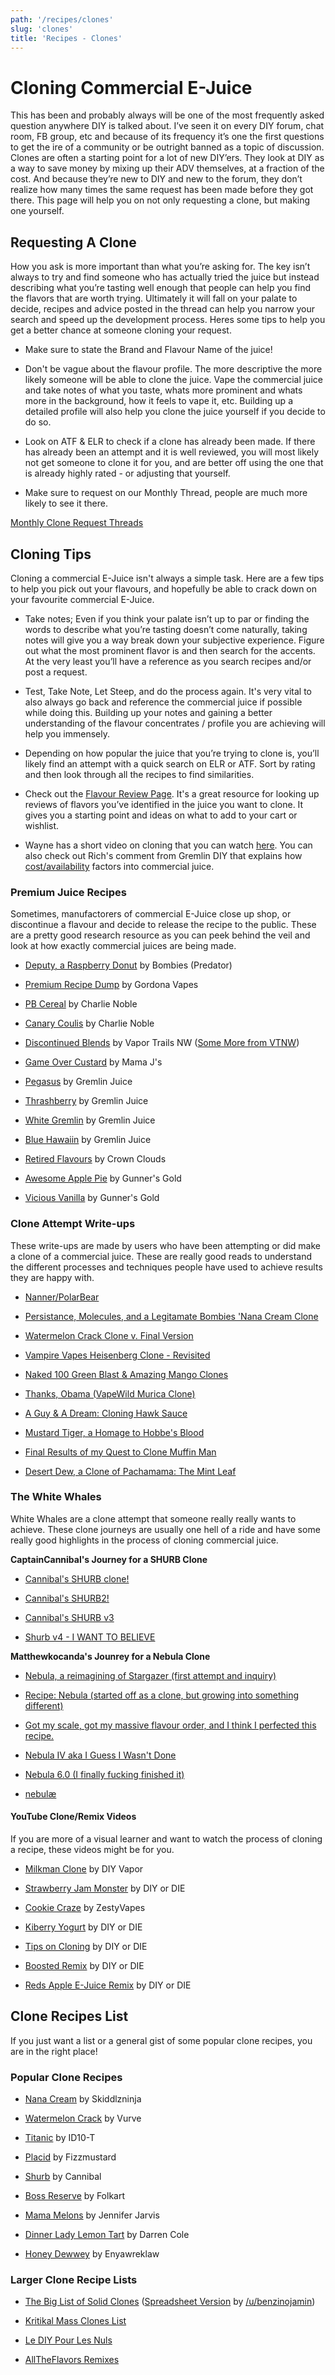 ```yaml
---
path: '/recipes/clones'
slug: 'clones'
title: 'Recipes - Clones'
---
```

# **Cloning Commercial E-Juice**
This has been and probably always will be one of the most frequently asked question anywhere DIY is talked about. I’ve seen it on every DIY forum, chat room, FB group, etc and because of its frequency it’s one the first questions to get the ire of a community or be outright banned as a topic of discussion. Clones are often a starting point for a lot of new DIY’ers. They look at DIY as a way to save money by mixing up their ADV themselves, at a fraction of the cost. And because they’re new to DIY and new to the forum, they don’t realize how many times the same request has been made before they got there. This page will help you on not only requesting a clone, but making one yourself.

## **Requesting A Clone**
How you ask is more important than what you’re asking for. The key isn’t always to try and find someone who has actually tried the juice but instead describing what you’re tasting well enough that people can help you find the flavors that are worth trying. Ultimately it will fall on your palate to decide, recipes and advice posted in the thread can help you narrow your search and speed up the development process. Heres some tips to help you get a better chance at someone cloning your request.

* Make sure to state the Brand and Flavour Name of the juice!

* Don't be vague about the flavour profile. The more descriptive the more likely someone will be able to clone the juice. Vape the commercial juice and take notes of what you taste, whats more prominent and whats more in the background, how it feels to vape it, etc. Building up a detailed profile will also help you clone the juice yourself if you decide to do so.

* Look on ATF &amp; ELR to check if a clone has already been made. If there has already been an attempt and it is well reviewed, you will most likely not get someone to clone it for you, and are better off using the one that is already highly rated - or adjusting that yourself. 

* Make sure to request on our Monthly Thread, people are much more likely to see it there. 

[Monthly Clone Request Threads](https://www.reddit.com/r/DIY_eJuice/wiki/monthly_clone_requests)

## **Cloning Tips**
Cloning a commercial E-Juice isn't always a simple task. Here are a few tips to help you pick out your flavours, and hopefully be able to crack down on your favourite commercial E-Juice.

* Take notes; Even if you think your palate isn’t up to par or finding the words to describe what you’re tasting doesn’t come naturally, taking notes will give you a way break down your subjective experience. Figure out what the most prominent flavor is and then search for the accents. At the very least you’ll have a reference as you search recipes and/or post a request.

* Test, Take Note, Let Steep, and do the process again. It's very vital to also always go back and reference the commercial juice if possible while doing this. Building up your notes and gaining a better understanding of the flavour concentrates / profile you are achieving will help you immensely. 

* Depending on how popular the juice that you’re trying to clone is, you’ll likely find an attempt with a quick search on ELR or ATF. Sort by rating and then look through all the recipes to find similarities.

* Check out the [Flavour Review Page](https://diyejuice.org/flavors/reviews). It's a great resource for looking up reviews of flavors you’ve identified in the juice you want to clone. It gives you a starting point and ideas on what to add to your cart or wishlist.

* Wayne has a short video on cloning that you can watch [here](https://www.youtube.com/watch?v=bk0vJ1U2jqk). You can also check out Rich's comment from Gremlin DIY that explains how [cost/availability](https://www.reddit.com/r/DIY_eJuice/comments/3sdfqe/what_company_do_you_reckon_most_premium_juice/cwwb67e/) factors into commercial juice. 

### Premium Juice Recipes
Sometimes, manufactorers of commercial E-Juice close up shop, or discontinue a flavour and decide to release the recipe to the public. These are a pretty good research resource as you can peek behind the veil and look at how exactly commercial juices are being made.

* [Deputy, a Raspberry Donut](https://redd.it/48bgwd) by Bombies (Predator)

* [Premium Recipe Dump](https://redd.it/4ol2j3) by Gordona Vapes

* [PB Cereal](https://redd.it/58iuqp) by Charlie Noble

* [Canary Coulis](https://redd.it/5yghod) by Charlie Noble

* [Discontinued Blends](https://redd.it/2le8j3) by Vapor Trails NW ([Some More from VTNW](https://redd.it/2le8j3))

* [Game Over Custard](https://redd.it/6e33yh) by Mama J's

* [Pegasus](https://redd.it/415b9i) by Gremlin Juice

* [Thrashberry](https://redd.it/3bj6sw) by Gremlin Juice

* [White Gremlin](https://redd.it/416h0p) by Gremlin Juice

* [Blue Hawaiin](https://redd.it/3bsfah) by Gremlin Juice

* [Retired Flavours](https://redd.it/5wiqze) by Crown Clouds

* [Awesome Apple Pie](https://redd.it/3gjxcs) by Gunner's Gold

* [Vicious Vanilla](https://redd.it/3yzu1e) by Gunner's Gold

### Clone Attempt Write-ups
These write-ups are made by users who have been attempting or did make a clone of a commercial juice. These are really good reads to understand the different processes and techniques people have used to achieve results they are happy with. 

* [Nanner/PolarBear](https://redd.it/2lsbi1)

* [Persistance, Molecules, and a Legitamate Bombies 'Nana Cream Clone](https://www.reddit.com/r/DIY_eJuice/comments/2gcdba/persistence_molecules_and_a_legitimate_bombies/)

* [Watermelon Crack Clone v. Final Version](https://www.reddit.com/r/DIY_eJuice/comments/4rsljk/watermelon_crack_clone_v_final_version/)

* [Vampire Vapes Heisenberg Clone - Revisited](https://www.reddit.com/r/DIY_eJuice/comments/74ycv3/vampire_vapes_heisenberg_clone_revisited/)

* [Naked 100 Green Blast &amp; Amazing Mango Clones](https://www.reddit.com/r/DIY_eJuice/comments/4h0deo/naked_100_green_blast_and_amazing_mango_clones/)

* [Thanks, Obama (VapeWild Murica Clone)](https://www.reddit.com/r/DIY_eJuice/comments/b3hcfp/thanks_obama_vapewild_murica_clone/)

* [A Guy &amp; A Dream: Cloning Hawk Sauce](https://redd.it/7gy0hz)

* [Mustard Tiger, a Homage to Hobbe's Blood](https://www.reddit.com/r/DIY_eJuice/comments/4va8q5/mustard_tiger_an_homage_to_hobbes_blood/)

* [Final Results of my Quest to Clone Muffin Man](https://redd.it/49rk5j)

* [Desert Dew, a Clone of Pachamama: The Mint Leaf](https://www.reddit.com/r/DIY_eJuice/comments/b1uyxc/desert_dew_a_clone_of_pachamama_the_mint_leaf/)

### The White Whales
White Whales are a clone attempt that someone really really wants to achieve. These clone journeys are usually one hell of a ride and have some really good highlights in the process of cloning commercial juice. 

**CaptainCannibal's Journey for a SHURB Clone**

* [Cannibal's SHURB clone!](http://www.reddit.com//r/DIY_eJuice/comments/48zgol/cannibals_shurb_clone/)

* [Cannibal's SHURB2!](http://www.reddit.com//r/DIY_eJuice/comments/4akjab/cannibals_shurb2/)

* [Cannibal's SHURB v3](http://www.reddit.com//r/DIY_eJuice/comments/5699vs/cannibals_shurb_v3/)

* [Shurb v4 - I WANT TO BELIEVE](http://www.reddit.com//r/DIY_eJuice/comments/5h8ga4/shurb_v4_i_want_to_believe/)

**Matthewkocanda's Jounrey for a Nebula Clone**

* [Nebula, a reimagining of Stargazer (first attempt and inquiry)](http://www.reddit.com//r/DIY_eJuice/comments/3rtj8b/nebula_a_reimagining_of_stargazer_first_attempt/)

* [Recipe: Nebula (started off as a clone, but growing into something different)](http://www.reddit.com//r/DIY_eJuice/comments/3vd10p/recipe_nebula_started_off_as_a_clone_but_growing/)

* [Got my scale, got my massive flavour order, and I think I perfected this recipe.](http://www.reddit.com//r/DIY_eJuice/comments/4abxw1/got_my_scale_got_my_massive_flavour_order_and_i/)

* [Nebula IV aka I Guess I Wasn't Done](http://www.reddit.com//r/DIY_eJuice/comments/4almcf/nebula_iv_aka_i_guess_i_wasnt_done/)

* [Nebula 6.0 (I finally fucking finished it)](http://www.reddit.com//r/DIY_eJuice/comments/4kxj73/nebula_60_i_finally_fucking_finished_it/)

* [nebulæ](http://www.reddit.com//r/DIY_eJuice/comments/6oge4l/nebul%C3%A6/)

#### YouTube Clone/Remix Videos
If you are more of a visual learner and want to watch the process of cloning a recipe, these videos might be for you.

* [Milkman Clone](https://youtu.be/BNqbeltDQEo) by DIY Vapor

* [Strawberry Jam Monster](https://youtu.be/jHcYeLurMnQ) by DIY or DIE

* [Cookie Craze](https://youtu.be/wbunUJslqOM) by ZestyVapes

* [Kiberry Yogurt](https://youtu.be/rjch4NfbW-I) by DIY or DIE

* [Tips on Cloning](https://www.youtube.com/watch?v=bk0vJ1U2jqk&amp;t=44s) by DIY or DIE

* [Boosted Remix](https://www.youtube.com/watch?v=1JQOaxSeb8s) by DIY or DIE

* [Reds Apple E-Juice Remix](https://www.youtube.com/watch?v=NNcLDXQ8-EU) by DIY or DIE

## **Clone Recipes List**
If you just want a list or a general gist of some popular clone recipes, you are in the right place!

### Popular Clone Recipes

* [Nana Cream](https://redd.it/3e1u7m) by Skiddlzninja

* [Watermelon Crack](https://alltheflavors.com/recipes/7025#watermelon_crack_bx_vapor_clone_by_vurve) by Vurve

* [Titanic](https://alltheflavors.com/recipes/48608#titanic_by_id10_t) by ID10-T

* [Placid](http://tjek.nu/r/tAB) by Fizzmustard

* [Shurb](https://alltheflavors.com/recipes/22318#shurb_by_captaincannibal) by Cannibal

* [Boss Reserve](https://alltheflavors.com/recipes/76822#boss_reserve_clone_remixmonth_by_folkart) by Folkart

* [Mama Melons](http://e-liquid-recipes.com/recipe/1083464/Mama%20Melons%20%28Inspired%20by%20Monster/Mega%20Melon%29) by Jennifer Jarvis

* [Dinner Lady Lemon Tart](https://alltheflavors.com/recipes/12504#dinner_lady_a_lemon_tart_remix_by_dazcole) by Darren Cole

* [Honey Dewwey](https://alltheflavors.com/recipes/3350#honeydewwey_a_boba_remix_by_enyawreklaw) by Enyawreklaw

### Larger Clone Recipe Lists

* [The Big List of Solid Clones](https://redd.it/350kul) ([Spreadsheet Version](https://docs.google.com/spreadsheets/d/e/2PACX-1vTZF5B5fXbHt5AsKarKRkPM_k3C9RqT7xne5Y6CdptUHjJOgZe5_qRa9m3_HBE-nG_0UVGQ8d0newbW/pubhtml) by [/u/benzinojamin](https://www.reddit.com/u/benzinojamin/))

* [Kritikal Mass Clones List](https://www.kritikalmass.net/products.asp?cat=Clone+Recipes)

* [Le DIY Pour Les Nuls](https://www.lediypourlesnuls.com/les-clones/)

* [AllTheFlavors Remixes](https://alltheflavors.com/recipes?sort_order=popular&amp;owner=all&amp;suggestions=0&amp;name_like=remix)
